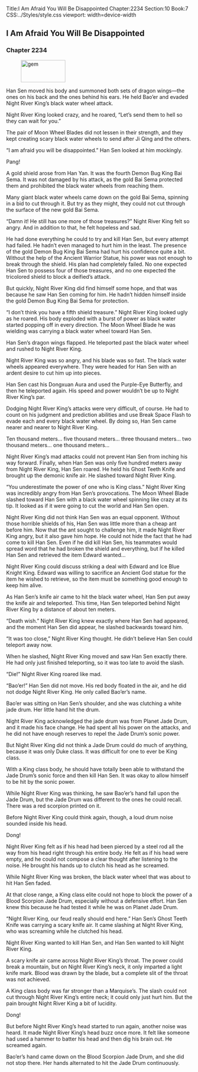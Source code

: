 Title:I Am Afraid You Will Be Disappointed 
Chapter:2234 
Section:10 
Book:7 
CSS:../Styles/style.css 
viewport: width=device-width
  
## I Am Afraid You Will Be Disappointed
### Chapter 2234
  
<figure>
	<img src="../Images/gem.gif" alt="gem" id="gem" width="120" height="60" />
</figure>
  

  
Han Sen moved his body and summoned both sets of dragon wings—the ones on his back and the ones behind his ears. He held Bao’er and evaded Night River King’s black water wheel attack.

Night River King looked crazy, and he roared, “Let’s send them to hell so they can wait for you.”

The pair of Moon Wheel Blades did not lessen in their strength, and they kept creating scary black water wheels to send after Ji Qing and the others.

“I am afraid you will be disappointed.” Han Sen looked at him mockingly.

Pang!

A gold shield arose from Han Yan. It was the fourth Demon Bug King Bai Sema. It was not damaged by his attack, as the gold Bai Sema protected them and prohibited the black water wheels from reaching them.

Many giant black water wheels came down on the gold Bai Sema, spinning in a bid to cut through it. But try as they might, they could not cut through the surface of the new gold Bai Sema.

“Damn it! He still has one more of those treasures?” Night River King felt so angry. And in addition to that, he felt hopeless and sad.

He had done everything he could to try and kill Han Sen, but every attempt had failed. He hadn’t even managed to hurt him in the least. The presence of the gold Demon Bug King Bai Sema had hurt his confidence quite a bit. Without the help of the Ancient Warrior Statue, his power was not enough to break through the shield. His plan had completely failed. No one expected Han Sen to possess four of those treasures, and no one expected the tricolored shield to block a deified’s attack.

But quickly, Night River King did find himself some hope, and that was because he saw Han Sen coming for him. He hadn’t hidden himself inside the gold Demon Bug King Bai Sema for protection.

“I don’t think you have a fifth shield treasure.” Night River King looked ugly as he roared. His body exploded with a burst of power as black water started popping off in every direction. The Moon Wheel Blade he was wielding was carrying a black water wheel toward Han Sen.

Han Sen’s dragon wings flapped. He teleported past the black water wheel and rushed to Night River King.

Night River King was so angry, and his blade was so fast. The black water wheels appeared everywhere. They were headed for Han Sen with an ardent desire to cut him up into pieces.

Han Sen cast his Dongxuan Aura and used the Purple-Eye Butterfly, and then he teleported again. His speed and power wouldn’t be up to Night River King’s par.

Dodging Night River King’s attacks were very difficult, of course. He had to count on his judgment and prediction abilities and use Break Space Flash to evade each and every black water wheel. By doing so, Han Sen came nearer and nearer to Night River King.

Ten thousand meters… five thousand meters… three thousand meters… two thousand meters… one thousand meters…

Night River King’s mad attacks could not prevent Han Sen from inching his way forward. Finally, when Han Sen was only five hundred meters away from Night River King, Han Sen roared. He held his Ghost Teeth Knife and brought up the demonic knife air. He slashed toward Night River King.

“You underestimate the power of one who is King class.” Night River King was incredibly angry from Han Sen’s provocations. The Moon Wheel Blade slashed toward Han Sen with a black water wheel spinning like crazy at its tip. It looked as if it were going to cut the world and Han Sen open.

Night River King did not think Han Sen was an equal opponent. Without those horrible shields of his, Han Sen was little more than a cheap ant before him. Now that the ant sought to challenge him, it made Night River King angry, but it also gave him hope. He could not hide the fact that he had come to kill Han Sen. Even if he did kill Han Sen, his teammates would spread word that he had broken the shield and everything, but if he killed Han Sen and retrieved the item Edward wanted…

Night River King could discuss striking a deal with Edward and Ice Blue Knight King. Edward was willing to sacrifice an Ancient God statue for the item he wished to retrieve, so the item must be something good enough to keep him alive.

As Han Sen’s knife air came to hit the black water wheel, Han Sen put away the knife air and teleported. This time, Han Sen teleported behind Night River King by a distance of about ten meters.

“Death wish.” Night River King knew exactly where Han Sen had appeared, and the moment Han Sen did appear, he slashed backwards toward him.

“It was too close,” Night River King thought. He didn’t believe Han Sen could teleport away now.

When he slashed, Night River King moved and saw Han Sen exactly there. He had only just finished teleporting, so it was too late to avoid the slash.

“Die!” Night River King roared like mad.

“Bao’er!” Han Sen did not move. His red body floated in the air, and he did not dodge Night River King. He only called Bao’er’s name.

Bao’er was sitting on Han Sen’s shoulder, and she was clutching a white jade drum. Her little hand hit the drum.

Night River King acknowledged the jade drum was from Planet Jade Drum, and it made his face change. He had spent all his power on the attacks, and he did not have enough reserves to repel the Jade Drum’s sonic power.

But Night River King did not think a Jade Drum could do much of anything, because it was only Duke class. It was difficult for one to ever be King class.

With a King class body, he should have totally been able to withstand the Jade Drum’s sonic force and then kill Han Sen. It was okay to allow himself to be hit by the sonic power.

While Night River King was thinking, he saw Bao’er’s hand fall upon the Jade Drum, but the Jade Drum was different to the ones he could recall. There was a red scorpion printed on it.

Before Night River King could think again, though, a loud drum noise sounded inside his head.

Dong!

Night River King felt as if his head had been pierced by a steel rod all the way from his head right through his entire body. He felt as if his head were empty, and he could not compose a clear thought after listening to the noise. He brought his hands up to clutch his head as he screamed.

While Night River King was broken, the black water wheel that was about to hit Han Sen faded.

At that close range, a King class elite could not hope to block the power of a Blood Scorpion Jade Drum, especially without a defensive effort. Han Sen knew this because he had tested it while he was on Planet Jade Drum.

“Night River King, our feud really should end here.” Han Sen’s Ghost Teeth Knife was carrying a scary knife air. It came slashing at Night River King, who was screaming while he clutched his head.

Night River King wanted to kill Han Sen, and Han Sen wanted to kill Night River King.

A scary knife air came across Night River King’s throat. The power could break a mountain, but on Night River King’s neck, it only imparted a light knife mark. Blood was drawn by the blade, but a complete slit of the throat was not achieved.

A King class body was far stronger than a Marquise’s. The slash could not cut through Night River King’s entire neck; it could only just hurt him. But the pain brought Night River King a bit of lucidity.

Dong!

But before Night River King’s head started to run again, another noise was heard. It made Night River King’s head buzz once more. It felt like someone had used a hammer to batter his head and then dig his brain out. He screamed again.

Bao’er’s hand came down on the Blood Scorpion Jade Drum, and she did not stop there. Her hands alternated to hit the Jade Drum continuously.